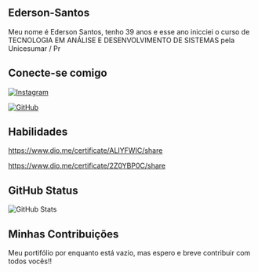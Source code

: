 ## Ederson-Santos
Meu nome é Ederson Santos, tenho 39 anos e esse ano inicciei o curso de TECNOLOGIA EM ANÁLISE E DESENVOLVIMENTO DE SISTEMAS pela Unicesumar / Pr

## Conecte-se comigo

[![Instagram](https://img.shields.io/badge/-Instagram-%38E4405F?style=for-the-badge&logo=instagram&logoColor=white)](https://www.instagram.com/edersantos10/)


[![GitHub](https://img.shields.io/badge/GitHub-%38E4405G?style=for-the-badge&logo=github&logoColor=white)](https://github.com/Ederson-Santos)


## Habilidades

 https://www.dio.me/certificate/ALIYFWIC/share

 https://www.dio.me/certificate/2Z0YBP0C/share

## GitHub Status

![GitHub Stats](https://github-readme-stats.vercel.app/api?username=Ederson-santos&theme=transparent&bg_color=091B&Border_color=D93DC&show_icons=true&icon_color=38B3DC&title_color=4D5F&text_color=FEE)

## Minhas Contribuições

Meu portifólio por enquanto está vazio, mas espero e breve contribuir com todos vocês!!
